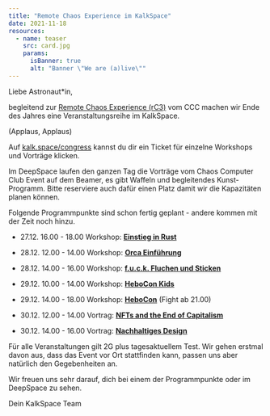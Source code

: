 ```yaml
---
title: "Remote Chaos Experience im KalkSpace"
date: 2021-11-18
resources:
  - name: teaser
    src: card.jpg
    params:
      isBanner: true
      alt: "Banner \"We are (a)live\""
---
```


Liebe Astronaut*in,

begleitend zur [Remote Chaos Experience (rC3)](https://events.ccc.de/2021/11/08/rc3-2021-nowhere/) vom CCC machen wir Ende des Jahres eine Veranstaltungsreihe im KalkSpace.

(Applaus, Applaus)

Auf [kalk.space/congress](https://kalk.space/congress) kannst du dir ein Ticket für einzelne Workshops und Vorträge klicken.

Im DeepSpace laufen den ganzen Tag die Vorträge vom Chaos Computer Club Event auf dem Beamer, es gibt Waffeln und begleitendes Kunst-Programm. Bitte reserviere auch dafür einen Platz damit wir die Kapazitäten planen können.

Folgende Programmpunkte sind schon fertig geplant - andere kommen mit der Zeit noch hinzu.

- 27.12. 16.00 - 18.00 Workshop: [**Einstieg in Rust**](https://discuss.kalk.space/t/workshop-rust-lang/650)

- 28.12. 12.00 - 14.00 Workshop: [**Orca Einführung**](https://discuss.kalk.space/t/planung-workshop-orca-einfuehrung/665)

- 28.12. 14.00 - 16.00 Workshop: [**f.u.c.k. Fluchen und Sticken**](https://discuss.kalk.space/t/workshop-f-u-c-k-fluchen-sticken/628)

- 29.12. 10.00 - 14.00 Workshop: [**HeboCon Kids**](https://discuss.kalk.space/t/workshop-mini-hebocon/629)

- 29.12. 14.00 - 18.00 Workshop: [**HeboCon**](https://discuss.kalk.space/t/workshop-hebocon/630/2) (Fight ab 21.00)

- 30.12. 12.00 - 14.00 Vortrag: [**NFTs and the End of Capitalism**](https://discuss.kalk.space/t/talk-remote-nfts-and-the-end-of-capitalism/659)

- 30.12. 14.00 - 16.00 Vortrag: [**Nachhaltiges Design**](https://discuss.kalk.space/t/workshop-gruenes-webdesign-nachhaltiges-design-fuer-einen-positiveren-digitalen-fussabdruck/634)

Für alle Veranstaltungen gilt 2G plus tagesaktuellem Test. Wir gehen erstmal davon aus, dass das Event vor Ort stattfinden kann, passen uns aber natürlich den Gegebenheiten an.

Wir freuen uns sehr darauf, dich bei einem der Programmpunkte oder im DeepSpace zu sehen.

Dein KalkSpace Team
